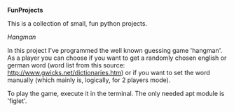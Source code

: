**FunProjects**

This is a collection of small, fun python projects.

_Hangman_

In this project I've programmed the well known guessing game 'hangman'. As a player you
can choose if you want to get a randomly chosen english or german word (word list from
this source: http://www.gwicks.net/dictionaries.htm) or if you want to set the word manually
(which mainly is, logically, for 2 players mode).

To play the game, execute it in the terminal. The only needed apt module is 'figlet'.